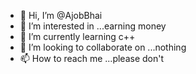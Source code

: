 - 👋 Hi, I’m @AjobBhai
- 👀 I’m interested in ...earning money
- 🌱 I’m currently learning c++
- 💞️ I’m looking to collaborate on ...nothing
- 📫 How to reach me ...please don't

<!---
AjobBhai/AjobBhai is a ✨ special ✨ repository because its `README.md` (this file) appears on your GitHub profile.
You can click the Preview link to take a look at your changes.
--->
